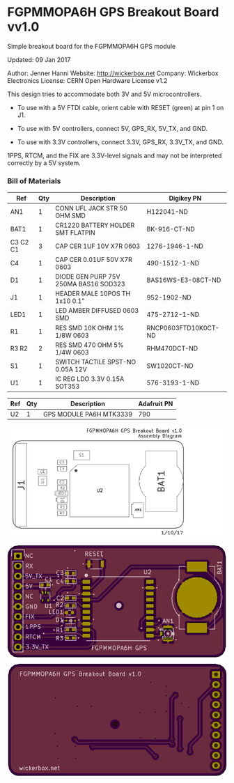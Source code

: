 <!--- start title --->
# FGPMMOPA6H GPS Breakout Board vv1.0
Simple breakout board for the FGPMMOPA6H GPS module


Updated: 09 Jan 2017

Author: Jenner Hanni
Website: http://wickerbox.net
Company: Wickerbox Electronics
License: CERN Open Hardware License v1.2

<!--- end title --->

This design tries to accommodate both 3V and 5V microcontrollers. 

- To use with a 5V FTDI cable, orient cable with RESET (green) at pin 1 on J1.

- To use with 5V controllers, connect 5V, GPS_RX, 5V_TX, and GND.

- To use with 3.3V controllers, connect 3.3V, GPS_RX, 3.3V_TX, and GND.

1PPS, RTCM, and the FIX are 3.3V-level signals and may not be interpreted correctly by a 5V system.

### Bill of Materials

<!--- bom start --->
|Ref|Qty|Description|Digikey PN|
|---|---|-----------|------|
|AN1|1|CONN UFL JACK STR 50 OHM SMD|H122041-ND|
|BAT1|1|CR1220 BATTERY HOLDER SMT FLATPIN|BK-916-CT-ND|
|C3 C2 C1|3|CAP CER 1UF 10V X7R 0603|1276-1946-1-ND|
|C4|1|CAP CER 0.01UF 50V X7R 0603|490-1512-1-ND|
|D1|1|DIODE GEN PURP 75V 250MA BAS16 SOD323|BAS16WS-E3-08CT-ND|
|J1|1|HEADER MALE 10POS TH 1x10 0.1”|952-1902-ND|
|LED1|1|LED AMBER DIFFUSED 0603 SMD|475-2712-1-ND|
|R1|1|RES SMD 10K OHM 1% 1/8W 0603|RNCP0603FTD10K0CT-ND|
|R3 R2|2|RES SMD 470 OHM 5% 1/4W 0603|RHM470DCT-ND|
|S1|1|SWITCH TACTILE SPST-NO 0.05A 12V|SW1020CT-ND|
|U1|1|IC REG LDO 3.3V 0.15A SOT353|576-3193-1-ND|

|Ref|Qty|Description|Adafruit PN|
|---|---|-----------|------|
|U2|1|GPS MODULE PA6H MTK3339|790|


<!--- bom end --->
![Assembly Diagram](assembly.png)

![Gerber Preview](preview.png)


